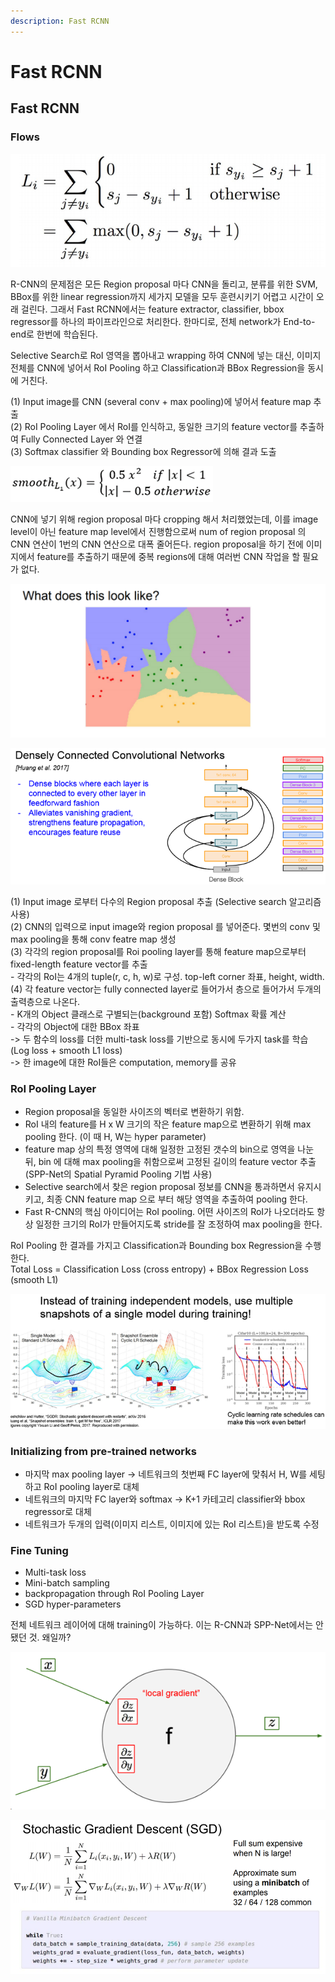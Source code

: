 ```yaml
---
description: Fast RCNN
---
```


# Fast RCNN

## Fast RCNN

### Flows

![](../.gitbook/assets/image%20%28109%29.png)

 R-CNN의 문제점은 모든 Region proposal 마다 CNN을 돌리고, 분류를 위한 SVM, BBox를 위한 linear regression까지 세가지 모델을 모두 훈련시키기 어렵고 시간이 오래 걸린다. 그래서 Fast RCNN에서는 feature extractor, classifier, bbox regressor를 하나의 파이프라인으로 처리한다. 한마디로, 전체 network가 End-to-end로 한번에 학습된다.  
  
Selective Search로 RoI 영역을 뽑아내고 wrapping 하여 CNN에 넣는 대신, 이미지 전체를 CNN에 넣어서 RoI Pooling 하고 Classification과 BBox Regression을 동시에 거친다.  
    
\(1\) Input image를 CNN \(several conv + max pooling\)에 넣어서 feature map 추출  
\(2\) RoI Pooling Layer 에서 RoI를 인식하고, 동일한 크기의 feature vector를 추출하여 Fully Connected Layer 와 연결  
\(3\) Softmax classifier 와 Bounding box Regressor에 의해 결과 도출

![](../.gitbook/assets/image%20%2865%29.png)

CNN에 넣기 위해 region proposal 마다 cropping 해서 처리했었는데, 이를 image level이 아닌 feature map level에서 진행함으로써 num of region proposal 의 CNN 연산이 1번의 CNN 연산으로 대폭 줄어든다. region proposal을 하기 전에 이미지에서 feature를 추출하기 때문에 중복 regions에 대해 여러번 CNN 작업을 할 필요가 없다.

![](../.gitbook/assets/image%20%28192%29.png)

![](../.gitbook/assets/image%20%28237%29.png)

 \(1\) Input image 로부터 다수의 Region proposal 추출 \(Selective search 알고리즘 사용\)  
\(2\) CNN의 입력으로 input image와 region proposal 를 넣어준다. 몇번의 conv 및 max pooling을 통해 conv featre map 생성  
\(3\) 각각의 region proposal를 Roi pooling layer를 통해 feature map으로부터 fixed-length feature vector를 추출  
    - 각각의 RoI는 4개의 tuple\(r, c, h, w\)로 구성. top-left corner 좌표, height, width.  
\(4\) 각 feature vector는 fully connected layer로 들어가서 층으로 들어가서 두개의 출력층으로 나온다.  
    - K개의 Object 클래스로 구별되는\(background 포함\) Softmax 확률 계산  
    - 각각의 Object에 대한 BBox 좌표  
        -&gt; 두 함수의 loss를 더한 multi-task loss를 기반으로 동시에 두가지 task를 학습 \(Log loss + smooth L1 loss\)  
        -&gt; 한 image에 대한 RoI들은 computation, memory를 공유

### RoI Pooling Layer

 - Region proposal을 동일한 사이즈의 벡터로 변환하기 위함.  
 - RoI 내의 feature를 H x W 크기의 작은 feature map으로 변환하기 위해 max pooling 한다. \(이 때 H, W는 hyper parameter\)  
 - feature map 상의 특정 영역에 대해 일정한 고정된 갯수의 bin으로 영역을 나눈 뒤, bin 에 대해 max pooling을 취함으로써 고정된 길이의 feature vector 추출 \(SPP-Net의 Spatial Pyramid Pooling 기법 사용\)  
- Selective search에서 찾은 region proposal 정보를 CNN을 통과하면서 유지시키고, 최종 CNN feature map 으로 부터 해당 영역을 추출하여 pooling 한다.  
 - Fast R-CNN의 핵심 아이디어는 RoI pooling. 어떤 사이즈의 RoI가 나오더라도 항상 일정한 크기의 RoI가 만들어지도록 stride를 잘 조정하여 max pooling을 한다.  
  
RoI Pooling 한 결과를 가지고 Classification과 Bounding box Regression을 수행한다.  
Total Loss = Classification Loss \(cross entropy\) + BBox Regression Loss \(smooth L1\)

![](../.gitbook/assets/image%20%2876%29.png)

### Initializing from pre-trained networks

 - 마지막 max pooling layer -&gt; 네트워크의 첫번째 FC layer에 맞춰서 H, W를 세팅하고 RoI pooling layer로 대체  
 - 네트워크의 마지막 FC layer와 softmax -&gt; K+1 카테고리 classifier와 bbox regressor로 대체  
 - 네트워크가 두개의 입력\(이미지 리스트, 이미지에 있는 RoI 리스트\)을 받도록 수정

### Fine Tuning

 - Multi-task loss  
 - Mini-batch sampling  
 - backpropagation through RoI Pooling Layer  
 - SGD hyper-parameters  
  
전체 네트워크 레이어에 대해 training이 가능하다. 이는 R-CNN과 SPP-Net에서는 안됐던 것. 왜일까?

![](../.gitbook/assets/image%20%28295%29.png)

![](../.gitbook/assets/image%20%28316%29.png)

